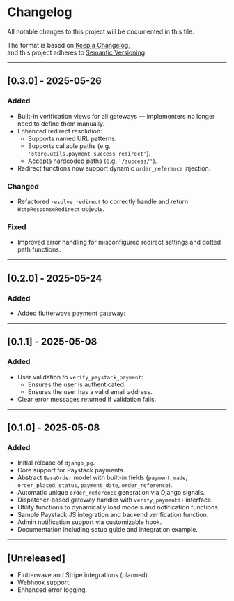 # Changelog

All notable changes to this project will be documented in this file.

The format is based on [Keep a Changelog](https://keepachangelog.com/en/1.0.0/),  
and this project adheres to [Semantic Versioning](https://semver.org/spec/v2.0.0.html).

---
## [0.3.0] - 2025-05-26
### Added
- Built-in verification views for all gateways — implementers no longer need to define them manually.
- Enhanced redirect resolution:
  - Supports named URL patterns.
  - Supports callable paths (e.g. `'store.utils.payment_success_redirect'`).
  - Accepts hardcoded paths (e.g. `'/success/'`).
- Redirect functions now support dynamic `order_reference` injection.

### Changed
- Refactored `resolve_redirect` to correctly handle and return `HttpResponseRedirect` objects.

### Fixed
- Improved error handling for misconfigured redirect settings and dotted path functions.
---
## [0.2.0] - 2025-05-24
### Added
- Added flutterwave payment gateway:

---

## [0.1.1] - 2025-05-08
### Added
- User validation to `verify_paystack_payment`:
  - Ensures the user is authenticated.
  - Ensures the user has a valid email address.
- Clear error messages returned if validation fails.

---

## [0.1.0] - 2025-05-08

### Added
- Initial release of `django_pg`.
- Core support for Paystack payments.
- Abstract `BaseOrder` model with built-in fields (`payment_made`, `order_placed`, `status`, `payment_date`, `order_reference`).
- Automatic unique `order_reference` generation via Django signals.
- Dispatcher-based gateway handler with `verify_payment()` interface.
- Utility functions to dynamically load models and notification functions.
- Sample Paystack JS integration and backend verification function.
- Admin notification support via customizable hook.
- Documentation including setup guide and integration example.

---

## [Unreleased]

- Flutterwave and Stripe integrations (planned).
- Webhook support.
- Enhanced error logging.
